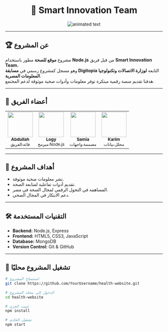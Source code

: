 <h1 align="center">🌿 Smart Innovation Team</h1>

<p align="center">
  <img src="https://readme-typing-svg.herokuapp.com?color=00FF7F&size=28&center=true&vCenter=true&width=700&lines=مشروع+موقع+الصحة+المشارك+في+مسابقة+Digitopia;وزارة+الاتصالات+وتكنولوجيا+المعلومات+المصرية" alt="animated text" />
</p>

---

## 🏆 عن المشروع
مشروع **موقع للصحة** مطور باستخدام **Node.js** من قبل فريق **Smart Innovation Team**،  
وهو مسجل كمشروع رسمي في **مسابقة Digitopia** التابعة **لوزارة الاتصالات وتكنولوجيا المعلومات المصرية**.  
هدفنا تقديم منصة رقمية مبتكرة توفر معلومات وأدوات صحية موثوقة لدعم المجتمع.

---

## 👥 أعضاء الفريق

<table>
  <tr>
    <td align="center">
      <a href="https://github.com/AbdullahProfile" target="_blank">
        <img src="https://cdn-icons-png.flaticon.com/512/3135/3135715.png" width="80"/><br/>
        <sub><b>Abdullah</b><br/>قائد الفريق</sub>
      </a>
    </td>
    <td align="center">
      <a href="https://github.com/LogyProfile" target="_blank">
        <img src="https://cdn-icons-png.flaticon.com/512/1055/1055687.png" width="80"/><br/>
        <sub><b>Logy</b><br/>مبرمج Node.js</sub>
      </a>
    </td>
    <td align="center">
      <a href="https://github.com/SamiaProfile" target="_blank">
        <img src="https://cdn-icons-png.flaticon.com/512/1055/1055644.png" width="80"/><br/>
        <sub><b>Samia</b><br/>مصممة واجهات</sub>
      </a>
    </td>
    <td align="center">
      <a href="https://github.com/KarimProfile" target="_blank">
        <img src="https://cdn-icons-png.flaticon.com/512/1087/1087840.png" width="80"/><br/>
        <sub><b>Karim</b><br/>محلل بيانات</sub>
      </a>
    </td>
  </tr>
</table>

---

## 🎯 أهداف المشروع
- نشر معلومات صحية موثوقة.
- تقديم أدوات تفاعلية لمتابعة الصحة.
- المساهمة في التحول الرقمي لمجال الصحة في مصر.
- دعم الابتكار في المجال الصحي.

---

## 🛠️ التقنيات المستخدمة
- **Backend:** Node.js, Express  
- **Frontend:** HTML5, CSS3, JavaScript  
- **Database:** MongoDB  
- **Version Control:** Git & GitHub  

---

## 🚀 تشغيل المشروع محليًا
```bash
# استنساخ المشروع
git clone https://github.com/YourUsername/health-website.git

# الدخول إلى مجلد المشروع
cd health-website

# تثبيت الحزم
npm install

# تشغيل الخادم
npm start
